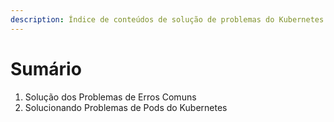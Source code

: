 ```yaml
---
description: Índice de conteúdos de solução de problemas do Kubernetes
---
```


# Sumário

1. Solução dos Problemas de Erros Comuns
2. Solucionando Problemas de Pods do Kubernetes
